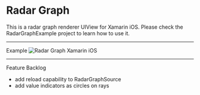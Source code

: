 # Radar Graph

This is a radar graph renderer UIView for Xamarin iOS. Please check the RadarGraphExample project to learn how to use it.

----------

Example
![Radar Graph Xamarin iOS](http://tobias-roeddiger.com/assets/images/Simulator%20Screen%20Shot%2029.11.2016%2C%2022.55.51.png)


----------

Feature Backlog
- add reload capability to RadarGraphSource
- add value indicators as circles on rays
